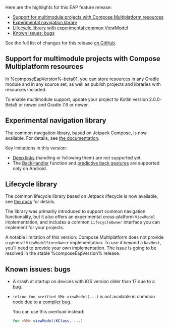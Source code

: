 [//]: # (title: What's new in Compose Multiplatform 1.6.10-beta01)

Here are the highlights for this EAP feature release:

* [Support for multimodule projects with Compose Multiplatform resources](#support-for-multimodule-projects-with-compose-multiplatform-resources)
* [Experimental navigation library](#experimental-navigation-library)
* [Lifecycle library with experimental common ViewModel](#lifecycle-library)
* [Known issues: bugs](#known-issues-bugs)

See the full list of changes for this release [on GitHub](https://github.com/JetBrains/compose-multiplatform/blob/master/CHANGELOG.md#1610-beta01-april-2024).

## Support for multimodule projects with Compose Multiplatform resources

In %composeEapVersion%-beta01, you can store resources in any Gradle module and in any source set, as well as publish projects and libraries
with resources included.

To enable multimodule support, update your project to Kotlin version 2.0.0-Beta5 or newer and Gradle 7.6 or newer.

## Experimental navigation library

The common navigation library, based on Jetpack Compose, is now available.
For details, see [the documentation](compose-navigation-routing.md).

Key limitations in this version:
* [Deep links](https://developer.android.com/guide/navigation/design/deep-link) (handling or following them) are not supported yet.
* The [BackHandler](https://developer.android.com/develop/ui/compose/libraries#handling_the_system_back_button) function
  and [predictive back gestures](https://developer.android.com/guide/navigation/custom-back/predictive-back-gesture)
  are supported only on Android.

## Lifecycle library

The common lifecycle library based on Jetpack lifecycle is now available, see [the docs](compose-lifecycle.md)
for details.

The library was primarily introduced to support common navigation functionality, but it also offers an experimental
cross-platform `ViewModel` implementation, and includes a common `LifecycleOwner` interface you can implement for your
projects.

A notable limitation of this version: Compose Multiplatform does not provide a general `ViewModelStoreOwner` implementation.
To use it beyond a `NavHost`, you'll need to provide your own implementation. The issue is going to be resolved in the stable
%composeEapVersion% release.

## Known issues: bugs

* A crash at startup on devices with iOS version older than 17 due to a [bug](https://github.com/JetBrains/compose-multiplatform/issues/4644).
* `inline fun <reified VM> viewModel(...)` is not available in common code due to a [compiler bug](https://github.com/JetBrains/compose-multiplatform/issues/3147).

  You can use this overload instead:

    ```kotlin
    fun <VM> viewModel(KClass, ...)
    ```